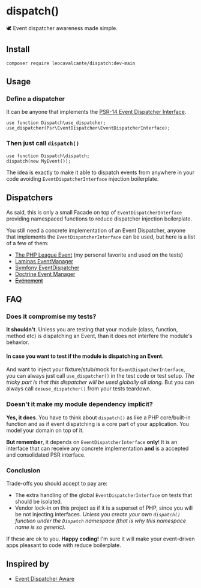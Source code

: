 # dispatch()

🕊️ Event dispatcher awareness made simple.

## Install

```shell
composer require leocavalcante/dispatch:dev-main
```

## Usage

### Define a dispatcher

It can be anyone that implements the [PSR-14 Event Dispatcher Interface](https://www.php-fig.org/psr/psr-14/).

```shell
use function Dispatch\use_dispatcher;
use_dispatcher(Psr\EventDispatcher\EventDispatcherInterface);
```

### Then just call `dispatch()`

```shell
use function Dispatch\dispatch;
dispatch(new MyEvent());
```

The idea is exactly to make it able to dispatch events from anywhere in your code avoiding `EventDispatcherInterface` injection boilerplate.

## Dispatchers

As said, this is only a small Facade on top of `EventDispatcherInterface` providing namespaced functions to reduce dispatcher injection boilerplate.

You still need a concrete implementation of an Event Dispatcher, anyone that implements the `EventDispatcherInterface` can be used, but here is a list of a few of them:

- [The PHP League Event](https://event.thephpleague.com/) (my personal favorite and used on the tests)
- [Laminas EventManager](https://docs.laminas.dev/laminas-eventmanager/)
- [Symfony EventDispatcher](https://symfony.com/doc/current/components/event_dispatcher.html)
- [Doctrine Event Manager](https://www.doctrine-project.org/projects/event-manager.html)
- ~~[Événement](https://github.com/igorw/evenement/issues/73)~~

## FAQ

### Does it compromise my tests?

**It shouldn't**. Unless you are testing that your module (class, function, method etc) is dispatching an Event, than it does not interfere the module's behavior.

#### In case you want to test if the module is dispatching an Event.

And want to inject your fixture/stub/mock for `EventDispatcherInterface`, you can always just call `use_dispatcher()` in the test code or test setup.
*The tricky part is that this dispatcher will be used globally all along.*
But you can always call `desuse_dispatcher()` from your tests teardown.

### Doesn't it make my module dependency implicit?

**Yes, it does**. You have to think about `dispatch()` as like a PHP core/built-in function and as if event dispatching is a core part of your application. You model your domain on top of it.

**But remember**, it depends on `EventDispatcherInterface` **only**! It is an interface that can receive any concrete implementation **and** is a accepted and consolidated PSR interface.

### Conclusion

Trade-offs you should accept to pay are:

- The extra handling of the global `EventDispatcherInterface` on tests that should be isolated.
- Vendor lock-in on this project as if it is a superset of PHP, since you will be not injecting interfaces.
*Unless you create your own `dispatch()` function under the `Dispatch` namespace (that is why this namespace name is so generic).*

If these are ok to you. **Happy coding!** I'm sure it will make your event-driven apps pleasant to code with reduce boilerplate.

## Inspired by

- [Event Dispatcher Aware](https://event.thephpleague.com/3.0/extra-utilities/event-dispatcher-aware/)
